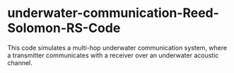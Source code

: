 # underwater-communication-Reed-Solomon-RS-Code
This code simulates a multi-hop underwater communication system, where a transmitter communicates with a receiver over an underwater acoustic channel.
